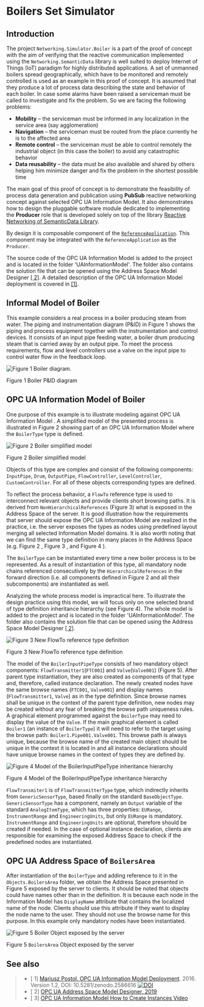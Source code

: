 ﻿# Boilers Set Simulator

## Introduction

The project `Networking.Simulator.Boiler` is a part of the proof of concept with the aim of verifying that the reactive communication implemented using the `Networking.SemanticData` library is well suited to deploy Internet of Things (IoT) paradigm for highly distributed applications. A set of unmanned boilers spread geographically, which have to be monitored and remotely controlled is used as an example in this proof of concept. It is assumed that they produce a lot of process data describing the state and behavior of each boiler. In case some alarms have been raised a serviceman must be called to investigate and fix the problem. So we are facing the following problems:

- **Mobility** – the serviceman must be informed in any localization in the service area (say agglomeration)
- **Navigation** – the serviceman must be routed from the place currently he is to the affected area
- **Remote control** – the serviceman must be able to control remotely the industrial object (in this case the boiler) to avoid any catastrophic behavior
- **Data reusability** – the data must be also available and shared by others helping him minimize danger and fix the problem in the shortest possible time

The main goal of this proof of concept is to demonstrate the feasibility of process data generation and publication using **PubSub** reactive networking concept against selected OPC UA Information Model. It also demonstrates how to design the pluggable software module dedicated to implementing the **Producer** role that is developed solely on top of the library  [Reactive Networking of SemanticData Library](../../Networking/SemanticData/README.MD).

By design it is composable component of the [`ReferenceApplication`](../../Networking/ReferenceApplication/README.MD). This component may be integrated with the `ReferenceApplication` as the `Producer`.

The source code of the OPC UA Information Model is added to the project and is located in the folder 'UAInformationModel'. The folder also contains the solution file that can be opened using the Address Space Model Designer [\[ 2\]][CAS.ASMD]. A detailed description of the OPC UA Information Model deployment is covered in [\[1\]][CAS.OPCUAIMD].

## Informal Model of Boiler

This example considers a real process in a boiler producing steam from water. The piping and instrumentation diagram (P&ID) in Figure 1 shows the piping and process equipment together with the instrumentation and control devices. It consists of an input pipe feeding water, a boiler drum producing steam that is carried away by an output pipe. To meet the process requirements, flow and level controllers use a valve on the input pipe to control water flow in the feedback loop.

![Figure 1 Boiler diagram.](../../CommonResources/Media/Boiler/image001.png)

Figure 1 Boiler P&ID diagram

## OPC UA Information Model of Boiler

One purpose of this example is to illustrate modeling against OPC UA Information Model . A simplified model of the presented process is illustrated in Figure 2 showing part of an OPC UA Information Model where the `BoilerType` type is defined.

![Figure 2 Boiler simplified model](../../CommonResources/Media/Boiler/image003.png)

Figure 2 Boiler simplified model

Objects of this type are complex and consist of the following components: `InputPipe`, `Drum`, `OutputPipe`, `FlowController`, `LevelController`, `CustomController`. For all of these objects corresponding types are defined.

To reflect the process behavior, a `FlowTo` reference type is used to interconnect relevant objects and provide clients short browsing paths. It is derived from `NonHierarchicalReferences` (Figure 3) what is exposed in the Address Space of the server. It is good illustration how the requirements that server should expose the OPC UA Information Model are realized in the practice, i.e. the server exposes the types as nodes using predefined layout merging all selected Information Model domains. It is also worth noting that we can find the same type definition in many places in the Address Space (e.g. Figure 2 , Figure 3 , and Figure 4 ).

The `BoilerType` can be instantiated every time a new boiler process is to be represented. As a result of instantiation of this type, all mandatory node chains referenced consecutively by the `HierarchicalReferences` in the forward direction (i.e. all components defined in Figure 2 and all their subcomponents) are instantiated as well.

Analyzing the whole process model is impractical here. To illustrate the design practice using this model, we will focus only on one selected brand of type definition inheritance hierarchy (see Figure 4). The whole model is added to the project and is located in the folder 'UAInformationModel'. The folder also contains the solution file that can be opened using the Address Space Model Designer [\[ 2\]][CAS.ASMD].

![Figure 3  New FlowTo reference type definition](../../CommonResources/Media/Boiler/image005.png)

Figure 3  New FlowTo reference type definition

The model of the `BoilerInputPipeType` consists of two mandatory object components: `FlowTransmitter1`(`FTC001`) and `Valve`(`Valve001`) (Figure 5). After parent type instantiation, they are also created as components of that type and, therefore, called instance declaration. The newly created nodes have the same browse names (`FTC001`, `Valve001`) and display names (`FlowTransmitter1`, `Valve`) as in the type definition. Since browse names shall be unique in the context of the parent type definition, new nodes may be created without any fear of breaking the browse path uniqueness rules. A graphical element programmed against the `BoilerType` may need to display the value of the `Valve`. If the main graphical element is called `Boiler1` (an instance of `BoilerType`) it will need to refer to the target using the browse path: `Boiler1.Pipe001.Valve001`. This browse path is always unique, because the browse name of the created main object should be unique in the context it is located in and all instance declarations should have unique browse names in the context of types they are defined by.

![Figure 4 Model of the BoilerInputPipeType inheritance hierarchy](../../CommonResources/Media/Boiler/image007.png)

Figure 4 Model of the BoilerInputPipeType inheritance hierarchy

`FlowTransmiter1` is of `FlowTransmitterType` type, which indirectly inherits from `GenericSensorType`, based finally on the standard `BaseObjectType`. `GenericSensorType` has a component, namely an `Output` variable of the standard `AnalogItemType`, which has three properties: `EURange`, `InstrumentRange` and `EngineeringUnits`, but only `EURange` is mandatory. `InstrumentRange` and `EngineeringUnits` are optional, therefore should be created if needed. In the case of optional instance declaration, clients are responsible for examining the exposed Address Space to check if the predefined nodes are instantiated.

## OPC UA Address Space of `BoilersArea`

After instantiation of the `BoilerType` and adding reference to it in the `Objects.BoilersArea` folder, we obtain the Address Space presented in Figure 5 exposed by the server to clients. It should be noted that objects could have names other than in the definition. It is because each node in the Information Model has `DisplayName` attribute that contains the localized name of the node. Clients should use this attribute if they want to display the node name to the user. They should not use the browse name for this purpose. In this example only mandatory nodes have been instantiated.

![Figure 5 Boiler Object exposed by the server](../../CommonResources/Media/Boiler/image009.png)

Figure 5 `BoilersArea` Object exposed by the server

## See also

> - [ 1] [Mariusz Postol. OPC UA Information Model Deployment][CAS.OPCUAIMD]. 2016. Version 1.2, DOI: 10.5281/zenodo.2586616 [![DOI](https://zenodo.org/badge/DOI/10.5281/zenodo.2586616.svg)](https://doi.org/10.5281/zenodo.2586616)
> - [ 2] [OPC UA Address Space Model Designer, 2019][CAS.ASMD]
> - [ 3] [OPC UA Information Model How to Create Instances Video][CAS.VideoInstances]

[CAS.ASMD]: http://www.commsvr.com/Products/OPCUA/UAModelDesigner.aspx
[CAS.OPCUAIMD]: http://www.commsvr.com/InternetDSL/commserver/P_DowloadCenter/P_Publications/20140301E_DeploymentInformationModel.pdf
[CAS.VideoInstances]: https://youtu.be/LvGHl-hRwZw
